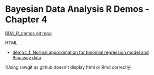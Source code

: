# Bayesian Data Analysis R Demos - Chapter 4

[BDA_R_demos git repo](https://github.com/avehtari/BDA_R_demos/)

HTML
- [demo4_1: Normal approximation for binomial regression model and Bioassay data](demo4_1.html)

(Using rawgit as github doesn't display html or Rmd correctly)
